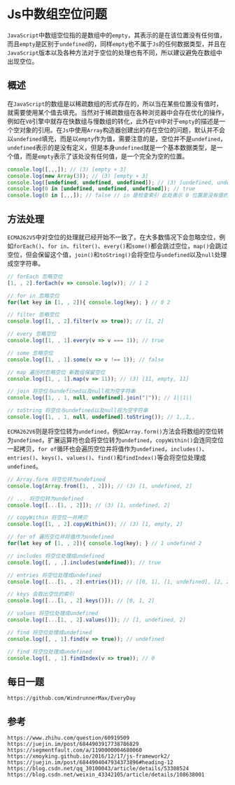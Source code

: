 # Js中数组空位问题
`JavaScript`中数组空位指的是数组中的`empty`，其表示的是在该位置没有任何值，而且`empty`是区别于`undefined`的，同样`empty`也不属于`Js`的任何数据类型，并且在`JavaScript`版本以及各种方法对于空位的处理也有不同，所以建议避免在数组中出现空位。

## 概述
在`JavaScript`的数组是以稀疏数组的形式存在的，所以当在某些位置没有值时，就需要使用某个值去填充。当然对于稀疏数组在各种浏览器中会存在优化的操作，例如在`V8`引擎中就存在快数组与慢数组的转化，此外在`V8`中对于`empty`的描述是一个空对象的引用。在`Js`中使用`Array`构造器创建出的存在空位的问题，默认并不会以`undefined`填充，而是以`empty`作为值，需要注意的是，空位并不是`undefined`，`undefined`表示的是没有定义，但是本身`undefined`就是一个基本数据类型，是一个值，而是`empty`表示了该处没有任何值，是一个完全为空的位置。

```javascript
console.log([,,,]); // (3) [empty × 3]
console.log(new Array(3)); // (3) [empty × 3]
console.log([undefined, undefined, undefined]); // (3) [undefined, undefined, undefined]
console.log(0 in [undefined, undefined, undefined]); // true
console.log(0 in [,,,]); // false // in 是检查索引 此处表示 0 位置是没有值的
```

## 方法处理
`ECMA262V5`中对空位的处理就已经开始不一致了，在大多数情况下会忽略空位，例如`forEach()`、`for in`、`filter()`、`every()`和`some()`都会跳过空位，`map()`会跳过空位，但会保留这个值，`join()`和`toString()`会将空位与`undefined`以及`null`处理成空字符串。

```javascript
// forEach 忽略空位
[1, , 2].forEach(v => console.log(v)); // 1 2

// for in 忽略空位
for(let key in [1, , 2]){ console.log(key); } // 0 2

// filter 忽略空位
console.log([1, , 2].filter(v => true)); // [1, 2]

// every 忽略空位
console.log([1, , 1].every(v => v === 1)); // true

// some 忽略空位
console.log([1, , 1].some(v => v !== 1)); // false

// map 遍历时忽略空位 新数组保留空位
console.log([1, , 1].map(v => 11)); // (3) [11, empty, 11]

// join 将空位与undefined以及null视为空字符串
console.log([1, , 1, null, undefined].join("|")); // 1||1||

// toString 将空位与undefined以及null视为空字符串
console.log([1, , 1, null, undefined].toString()); // 1,,1,,
```

`ECMA262V6`则是将空位转为`undefined`，例如`Array.form()`方法会将数组的空位转为`undefined`，扩展运算符也会将空位转为`undefined`，`copyWithin()`会连同空位一起拷贝，`for of`循环也会遍历空位并将值作为`undefined`，`includes()`、`entries()`、`keys()`、`values()`、`find()`和`findIndex()`等会将空位处理成`undefined`。

```javascript
// Array.form 将空位转为undefined
console.log(Array.from([1, , 2])); // (3) [1, undefined, 2]

// ... 将空位转为undefined
console.log([...[1, , 2]]); // (3) [1, undefined, 2]

// copyWithin 将空位一并拷贝
console.log([1, , 2].copyWithin()); // (3) [1, empty, 2]

// for of 遍历空位并将值作为undefined
for(let key of [1, , 2]){ console.log(key); } // 1 undefined 2

// includes 将空位处理成undefined
console.log([, , ,].includes(undefined)); // true

// entries 将空位处理成undefined
console.log([...[1, , 2].entries()]); // [[0, 1], [1, undefined], [2, 2]]

// keys 会取出空位的索引
console.log([...[1, , 2].keys()]); // [0, 1, 2]

// values 将空位处理成undefined
console.log([...[1, , 2].values()]); // [1, undefined, 2]

// find 将空位处理成undefined
console.log([, , 1].find(v => true)); // undefined

// find 将空位处理成undefined
console.log([, , 1].findIndex(v => true)); // 0
```


## 每日一题

```
https://github.com/WindrunnerMax/EveryDay
```

## 参考

```
https://www.zhihu.com/question/60919509
https://juejin.im/post/6844903917738786829
https://segmentfault.com/a/1190000004680060
https://xmoyking.github.io/2016/12/17/js-framework2/
https://juejin.im/post/6844904047934373896#heading-12
https://blog.csdn.net/qq_30100043/article/details/53308524
https://blog.csdn.net/weixin_43342105/article/details/108638001
```

